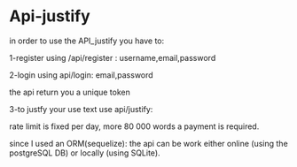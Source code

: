 # Api-justify

in order to use the API_justify
you have to:

1-register using /api/register :
 username,email,password

2-login using  api/login:
 email,password

the api return you a unique token

3-to justfy your use text use  api/justify:

rate limit is fixed per day, more 80 000 words a payment is required.


since I used an ORM(sequelize):  the api can be work either online (using the postgreSQL DB) or locally (using SQLite).
